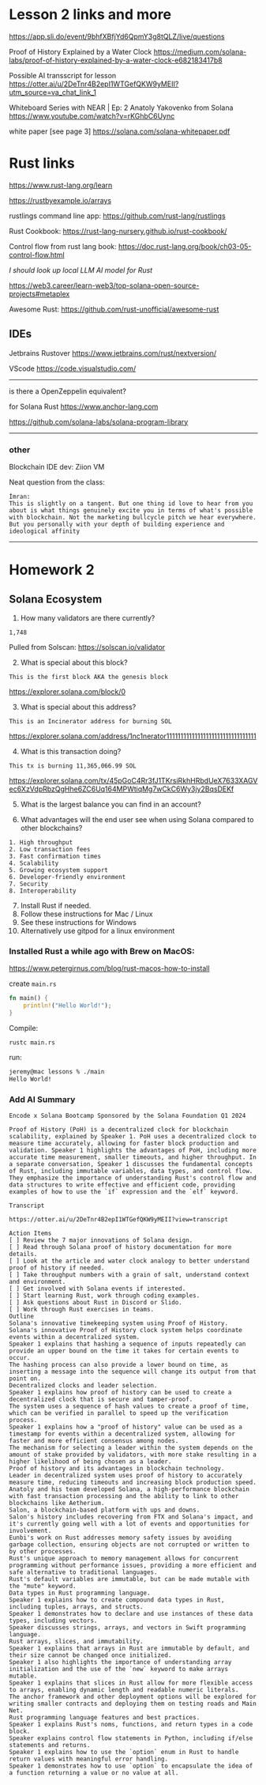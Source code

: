 
# Lesson 2 links and more


https://app.sli.do/event/9bhfXBfjYd6QpmY3g8tQLZ/live/questions


Proof of History Explained by a Water Clock
https://medium.com/solana-labs/proof-of-history-explained-by-a-water-clock-e682183417b8

Possible AI transscript for lesson
https://otter.ai/u/2DeTnr4B2epI1WTGefQKW9yMEII?utm_source=va_chat_link_1

Whiteboard Series with NEAR | Ep: 2 Anatoly Yakovenko from Solana
https://www.youtube.com/watch?v=rKGhbC6Uync

white paper  [see page 3]
https://solana.com/solana-whitepaper.pdf


# Rust links

https://www.rust-lang.org/learn


https://rustbyexample.io/arrays


rustlings command line app:
https://github.com/rust-lang/rustlings

Rust Cookbook:
https://rust-lang-nursery.github.io/rust-cookbook/

Control flow from rust lang book:
https://doc.rust-lang.org/book/ch03-05-control-flow.html


_I should look up local LLM AI model for Rust_


https://web3.career/learn-web3/top-solana-open-source-projects#metaplex

Awesome Rust:
https://github.com/rust-unofficial/awesome-rust


## IDEs

Jetbrains Rustover
https://www.jetbrains.com/rust/nextversion/

VScode
https://code.visualstudio.com/

---


is there a OpenZeppelin equivalent?

for Solana Rust
https://www.anchor-lang.com

https://github.com/solana-labs/solana-program-library


---

### other


Blockchain IDE dev: Ziion VM


Neat question from the class:

```
İmran:
This is slightly on a tangent. But one thing id love to hear from you about is what things genuinely excite you in terms of what's possible with blockchain. Not the marketing bullcycle pitch we hear everywhere. But you personally with your depth of building experience and ideological affinity
```

---


# Homework 2

## Solana Ecosystem

1. How many validators are there currently?

```1,748```

Pulled from Solscan: https://solscan.io/validator


2. What is special about this block?

```This is the first block AKA the genesis block```

https://explorer.solana.com/block/0


3. What is special about this address?

```This is an Incinerator address for burning SOL```

https://explorer.solana.com/address/1nc1nerator11111111111111111111111111111111


4. What is this transaction doing?

```This tx is burning 11,365,066.99 SOL```

https://explorer.solana.com/tx/45pGoC4Rr3fJ1TKrsiRkhHRbdUeX7633XAGVec6XzVdpRbzQgHhe6ZC6Uq164MPWtiqMg7wCkC6Wy3jy2BqsDEKf


5. What is the largest balance you can find in an account?



6. What advantages will the end user see when using Solana compared to other blockchains?

```
1. High throughput
2. Low transaction fees
3. Fast confirmation times
4. Scalability
5. Growing ecosystem support
6. Developer-friendly environment
7. Security
8. Interoperability
```

7. Install Rust if needed.
  1. Follow these instructions for Mac / Linux
  2. See these instructions for Windows
  3. Alternatively use gitpod for a linux environment



### Installed Rust a while ago with Brew on MacOS:

https://www.petergirnus.com/blog/rust-macos-how-to-install


create `main.rs`

```rust
fn main() {
    println!("Hello World!");
}
```

Compile:

`rustc main.rs`


run:

```zsh
jeremy@mac lessons % ./main
Hello World!
```



### Add AI Summary



```
Encode x Solana Bootcamp Sponsored by the Solana Foundation Q1 2024

Proof of History (PoH) is a decentralized clock for blockchain scalability, explained by Speaker 1. PoH uses a decentralized clock to measure time accurately, allowing for faster block production and validation. Speaker 1 highlights the advantages of PoH, including more accurate time measurement, smaller timeouts, and higher throughput. In a separate conversation, Speaker 1 discusses the fundamental concepts of Rust, including immutable variables, data types, and control flow. They emphasize the importance of understanding Rust's control flow and data structures to write effective and efficient code, providing examples of how to use the `if` expression and the `elf` keyword.

Transcript

https://otter.ai/u/2DeTnr4B2epI1WTGefQKW9yMEII?view=transcript

Action Items
[ ] Review the 7 major innovations of Solana design.
[ ] Read through Solana proof of history documentation for more details.
[ ] Look at the article and water clock analogy to better understand proof of history if needed.
[ ] Take throughput numbers with a grain of salt, understand context and environment.
[ ] Get involved with Solana events if interested.
[ ] Start learning Rust, work through coding examples.
[ ] Ask questions about Rust in Discord or Slido.
[ ] Work through Rust exercises in teams.
Outline
Solana's innovative timekeeping system using Proof of History.
Solana's innovative Proof of History clock system helps coordinate events within a decentralized system.
Speaker 1 explains that hashing a sequence of inputs repeatedly can provide an upper bound on the time it takes for certain events to occur.
The hashing process can also provide a lower bound on time, as inserting a message into the sequence will change its output from that point on.
Decentralized clocks and leader selection.
Speaker 1 explains how proof of history can be used to create a decentralized clock that is secure and tamper-proof.
The system uses a sequence of hash values to create a proof of time, which can be verified in parallel to speed up the verification process.
Speaker 1 explains how a "proof of history" value can be used as a timestamp for events within a decentralized system, allowing for faster and more efficient consensus among nodes.
The mechanism for selecting a leader within the system depends on the amount of stake provided by validators, with more stake resulting in a higher likelihood of being chosen as a leader.
Proof of history and its advantages in blockchain technology.
Leader in decentralized system uses proof of history to accurately measure time, reducing timeouts and increasing block production speed.
Anatoly and his team developed Solana, a high-performance blockchain with fast transaction processing and the ability to link to other blockchains like Aetherium.
Salon, a blockchain-based platform with ups and downs.
Salon's history includes recovering from FTX and Solana's impact, and it's currently going well with a lot of events and opportunities for involvement.
Eunbi's work on Rust addresses memory safety issues by avoiding garbage collection, ensuring objects are not corrupted or written to by other processes.
Rust's unique approach to memory management allows for concurrent programming without performance issues, providing a more efficient and safe alternative to traditional languages.
Rust's default variables are immutable, but can be made mutable with the "mute" keyword.
Data types in Rust programming language.
Speaker 1 explains how to create compound data types in Rust, including tuples, arrays, and structs.
Speaker 1 demonstrates how to declare and use instances of these data types, including vectors.
Speaker discusses strings, arrays, and vectors in Swift programming language.
Rust arrays, slices, and immutability.
Speaker 1 explains that arrays in Rust are immutable by default, and their size cannot be changed once initialized.
Speaker 1 also highlights the importance of understanding array initialization and the use of the `new` keyword to make arrays mutable.
Speaker 1 explains that slices in Rust allow for more flexible access to arrays, enabling dynamic length and readable numeric literals.
The anchor framework and other deployment options will be explored for writing smaller contracts and deploying them on testing roads and Main Net.
Rust programming language features and best practices.
Speaker 1 explains Rust's noms, functions, and return types in a code block.
Speaker explains control flow statements in Python, including if/else statements and returns.
Speaker 1 explains how to use the `option` enum in Rust to handle return values with meaningful error handling.
Speaker 1 demonstrates how to use `option` to encapsulate the idea of a function returning a value or no value at all.
```

